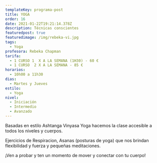 ```yaml
---
templateKey: programa-post
title: YOGA
order: 16
date: 2021-01-22T19:21:14.378Z
description: Técnicas conscientes
featuredpost: true
featuredimage: /img/rebeka-vi.jpg
tags:
  - Yoga
profesora: Rebeka Chapman
tarifa:
  - 1 CURSO 1  X A LA SEMANA (1H30) - 60 €
  - 1 CURSO  2 X A LA SEMANA - 85 €
horarios:
  - 10h00 a 11h30
dias:
  - Martes y Jueves
estilo:
  - Yoga
nivel:
  - Iniciación
  - Intermedio
  - Avanzado
---
```


<!--StartFragment-->

Basadas en estilo Ashtanga Vinyasa Yoga hacemos la clase accesible a todos los niveles y cuerpos.

Ejercicios de Respiracion, Asanas (posturas de yoga) que nos brindan flexibilidad y fuerza y pequeñas meditaciones.

¡Ven a probar y ten un momento de mover y conectar con tu cuerpo!

<!--EndFragment-->

